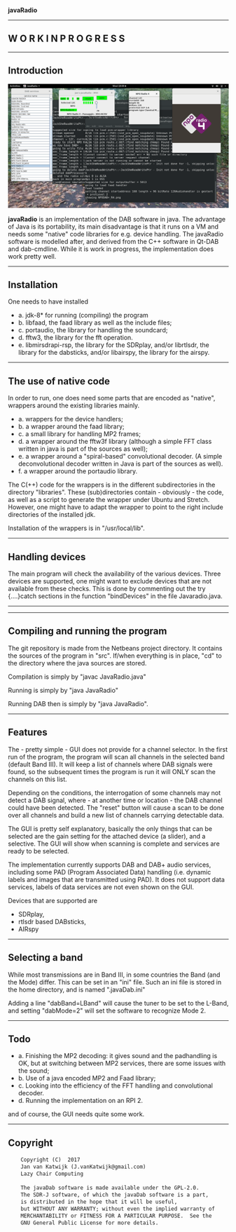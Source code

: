 **javaRadio**

-----------------------------------------------------------------------------

 W O R K  I N  P R O G R E S S
-----------------------------------------------------------------------------

------------------------------------------------------------------------------
Introduction
------------------------------------------------------------------------------

![javaRadio with SDRPlay as device ](/javaRadio.png?raw=true)

**javaRadio** is an implementation of the DAB software in java.
The advantage of Java
is its portability, its main disadvantage is that it runs on a VM and
needs some "native" code libraries for e.g. device handling.
The javaRadio software is modelled after, and derived from the C++ software 
in Qt-DAB and dab-cmdline. While it is work in progress, the implementation
does work pretty well.

----------------------------------------------------------------------------
Installation
----------------------------------------------------------------------------
One needs to have installed 
* a. jdk-8*  for running (compiling) the program
* b. libfaad, the faad library as well as the include files;
* c. portaudio, the library for handling the soundcard;
* d. fftw3, the library for the fft operation.
* e. libmirsdrapi-rsp, the library for the SDRplay, and/or librtlsdr, the
     library for the dabsticks, and/or libairspy, the library for the
     airspy.


-----------------------------------------------------------------------------
The use of native code
-----------------------------------------------------------------------------

In order to run, one does need some parts that are encoded as "native",
wrappers around the existing libraries mainly.

* a. wrappers for the device handlers;
* b. a wrapper around the faad library;
* c. a small library for handling MP2 frames;
* d. a wrapper around the fftw3f library (although a simple FFT class 
     written in java is part of the sources as well);
* e. a wrapper around a "spiral-based" convolutional decoder. (A simple
     deconvolutional decoder written in Java is part of the sources as well).
* f. a wrapper around the portaudio library.


The C(++) code for the wrappers is in the different subdirectories in the
directory "libraries".
These (sub)directories contain - obviously - the code, as well as a script
to generate the wrapper under Ubuntu and Stretch. However, one might have
to adapt the wrapper to point to the right include directories of the 
installed jdk.

Installation of the wrappers is in "/usr/local/lib".

-----------------------------------------------------------------------

Handling devices
------------------------------------------------------------------------

The main program will check the availability of the various devices.
Three devices are supported, one might want to exclude devices that
are not available from these checks. This is done by commenting out
the try {....}catch sections in the function "bindDevices" in the file
Javaradio.java.

-------------------------------------------------------------------------
------------------------------------------------------------------------

Compiling and running the program
-------------------------------------------------------------------------

The git repository is made from the Netbeans project directory. It contains
the sources of the program in "src".
If/when everything is in place, "cd" to the directory where the java sources
are stored.

Compilation is simply by "javac JavaRadio.java"

Running is simply by "java JavaRadio"

Running DAB then is simply by "java JavaRadio".

-----------------------------------------------------------------------------
Features
-----------------------------------------------------------------------------

The - pretty simple - GUI does not provide for a channel selector. In the
first run of the program, the program will scan all channels in the selected
band (default Band III). It will keep a list of channels where DAB signals
were found, so the subsequent times the program is run it will ONLY scan
the channels on this list.

Depending on the conditions, the interrogation of some channels may not detect
a DAB signal, where - at another time or location - the DAB channel could
have been detected. The "reset" button will cause a scan to be done
over all channels and build a new list of channels carrying detectable data.

The GUI is pretty self explanatory, basically the only things that can be
selected are the gain setting for the attached device (a slider),
and a selective. The GUI will show when scanning is complete and services
are ready to be selected.

The implementation currently supports DAB and DAB+ audio services, including
some PAD (Program Associated Data) handling (i.e. dynamic labels and images that are transmitted using PAD).
It does not support data services, labels of data services are not even shown on the GUI.

Devices that are supported are
* SDRplay,
* rtlsdr based DABsticks,
* AIRspy

------------------------------------------------------------------------------
Selecting a band
-------------------------------------------------------------------------------

While most transmissions are in Band III, in some countries the Band (and
the Mode) differ. This can be set in an "ini" file. Such an ini file
is stored in the home directory, and is named ".javaDab.ini"

Adding a line "dabBand=LBand" will cause the tuner to
be set to the L-Band, and setting "dabMode=2" will set the software to
recognize Mode 2.

-----------------------------------------------------------------------------
Todo
-------------------------------------------------------------------------------

* a. Finishing the MP2 decoding: it gives sound and the padhandling is OK, but at switching
between MP2 services, there are some issues with the sound;
* b. Use of a java encoded MP2 and Faad library;
* c. Looking into the efficiency of the FFT handling and convolutional decoder.
* d. Running the implementation on an RPI 2.

and of course, the GUI needs quite some work.

-------------------------------------------------------------------------------
Copyright
------------------------------------------------------------------------------


        Copyright (C)  2017
        Jan van Katwijk (J.vanKatwijk@gmail.com)
        Lazy Chair Computing

        The javaDab software is made available under the GPL-2.0.
        The SDR-J software, of which the javaDab software is a part,
        is distributed in the hope that it will be useful,
        but WITHOUT ANY WARRANTY; without even the implied warranty of
        MERCHANTABILITY or FITNESS FOR A PARTICULAR PURPOSE.  See the
        GNU General Public License for more details.


